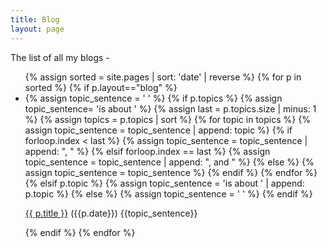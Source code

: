 ```yaml
---
title: Blog
layout: page
---
```


The list of all my blogs -

<ul>
{% assign sorted = site.pages | sort: 'date' | reverse %}
{% for p in sorted %}
{% if p.layout=="blog" %}
<li>
{% assign topic_sentence = ' ' %}
{% if p.topics %}
    {% assign topic_sentence= 'is about ' %}
    {% assign last =  p.topics.size | minus: 1 %}
    {% assign topics =  p.topics | sort %}
    {% for topic in topics %}
        {% assign topic_sentence = topic_sentence | append: topic %}
        {% if forloop.index < last %}
           {% assign topic_sentence = topic_sentence | append: ", " %}
        {% elsif forloop.index == last %}
           {% assign topic_sentence = topic_sentence | append: ", and " %}
        {% else %}
            {% assign topic_sentence = topic_sentence %}
        {% endif %}
    {% endfor %}
{% elsif p.topic %}
    {% assign topic_sentence = 'is about ' | append: p.topic %}
{% else %}
    {% assign topic_sentence = ' ' %}
{% endif %}

<a href="{{ p.url}}">{{ p.title }}</a> <span class="muted">({{p.date}}) {{topic_sentence}}</span>
</li>
{% endif %}
{% endfor %}
</ul>